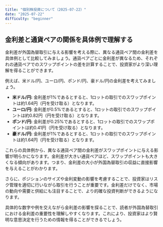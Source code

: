 ```yaml
---
title: "個別株投資について（2025-07-22）"
date: "2025-07-22"
difficulty: "beginner"
---
```


## 金利差と通貨ペアの関係を具体例で理解する

金利差が外国為替取引に与える影響を考える際に、異なる通貨ペア間の金利差を具体例として比較してみましょう。通貨ペアごとに金利差が異なるため、それぞれの通貨ペアでのスワップポイントの差を計算することで、投資家がより深い理解を得ることができます。

例えば、米ドル/円、ユーロ/円、ポンド/円、豪ドル/円の金利差を考えてみましょう。

- **米ドル/円:** 金利差が1%であるとすると、1ロットの取引でのスワップポイントは約1.64円（円を受け取る）となります。
- **ユーロ/円:** 金利差が0.5%であるとすると、1ロットの取引でのスワップポイントは約0.82円（円を受け取る）となります。
- **ポンド/円:** 金利差が0.25%であるとすると、1ロットの取引でのスワップポイントは約0.41円（円を受け取る）となります。
- **豪ドル/円:** 金利差が1%であるとすると、1ロットの取引でのスワップポイントは約1.64円（円を受け取る）となります。

これらの具体例から、異なる通貨ペア間の金利差がスワップポイントに与える影響が明らかになります。金利差が大きい通貨ペアほど、スワップポイントも大きくなる傾向があります。つまり、金利差の大小が外国為替取引の収益に直接影響を与えることがわかります。

さらに、ポジションのサイズや金利変動の影響を考慮することで、投資家はリスク管理を適切に行いながら取引を行うことが重要です。金利差だけでなく、市場の動向や需要と供給にも注目することで、より的確な投資判断ができるようになります。

具体的な数字や例を交えながら金利差の影響を探ることで、読者が外国為替取引における金利差の重要性を理解しやすくなります。これにより、投資家はより賢明な意思決定を行うための情報を得ることができるでしょう。
